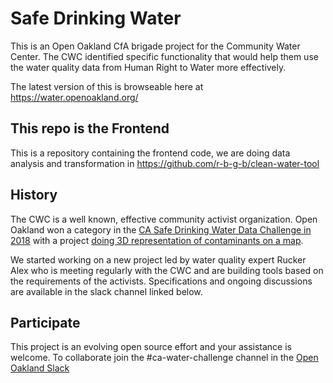 # Safe Drinking Water

This is an Open Oakland CfA brigade project for the Community Water Center. The CWC identified specific functionality that would help them use the water quality data from Human Right to Water more effectively.

The latest version of this is browseable here at <a href="https://water.openoakland.org/">https://water.openoakland.org/</a>

## This repo is the Frontend

This is a repository containing the frontend code, we are doing data analysis and transformation in 
<a href="https://github.com/r-b-g-b/clean-water-tool">https://github.com/r-b-g-b/clean-water-tool</a>

## History

The CWC is a well known, effective community activist organization. Open Oakland won a category in the <a href="https://findanewway.ca.gov/2018/11/20/cawaterdatachallenge/">CA Safe Drinking Water Data Challenge in 2018</a> with a project <a href="https://aaronhans.github.io/water-challenge/html/index.html">doing 3D representation of contaminants on a map</a>.

We started working on a new project led by water quality expert Rucker Alex who is meeting regularly with the CWC and are building tools based on the requirements of the activists. Specifications and ongoing discussions are available in the slack channel linked below.

## Participate

This project is an evolving open source effort and your assistance is welcome. To collaborate join the #ca-water-challenge channel in the <a href="http://openoakland.slack.com">Open Oakland Slack</a>